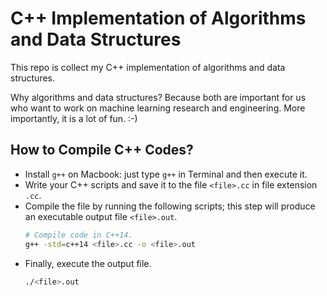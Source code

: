 # C++ Implementation of Algorithms and Data Structures

This repo is collect my C++ implementation of algorithms and data structures.

Why algorithms and data structures? Because both are important for us who want to work on machine learning research and engineering. More importantly, it is a lot of fun. :-)

## How to Compile C++ Codes?
- Install `g++` on Macbook: just type `g++` in Terminal and then execute it.
- Write your C++ scripts and save it to the file `<file>.cc` in file extension `.cc`.
- Compile the file by running the following scripts; this step will produce an executable output file `<file>.out`.
  ```bash
  # Compile code in C++14.
  g++ -std=c++14 <file>.cc -o <file>.out
  ```
- Finally, execute the output file.
  ```bash
  ./<file>.out
  ```
